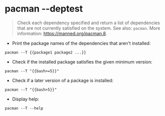 # pacman --deptest

> Check each dependency specified and return a list of dependencies that are not currently satisfied on the system.
> See also: `pacman`.
> More information: <https://manned.org/pacman.8>.

- Print the package names of the dependencies that aren't installed:

`pacman --T {{package1 package2 ...}}`

- Check if the installed package satisfies the given minimum version:

`pacman --T "{{bash>=5}}"`

- Check if a later version of a package is installed:

`pacman --T "{{bash>5}}"`

- Display help:

`pacman --T --help`
